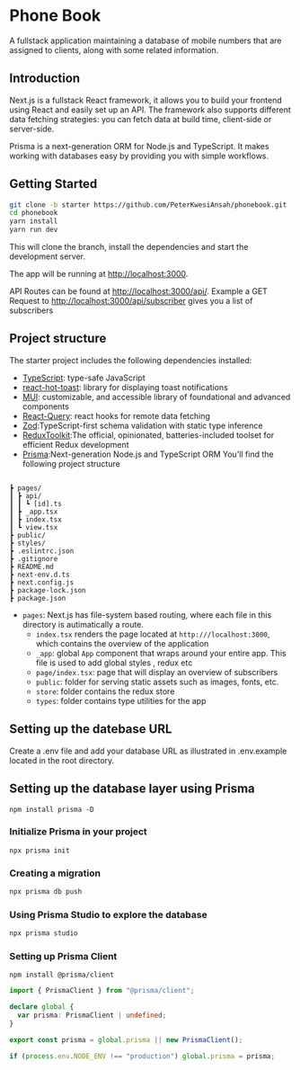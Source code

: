 # Phone Book

A fullstack application maintaining a database of mobile numbers that are
assigned to clients, along with some related information.

## Introduction

Next.js is a fullstack React framework, it allows you to build your frontend using React and easily set up an API. The framework also supports different data fetching strategies: you can fetch data at build time, client-side or server-side.

Prisma is a next-generation ORM for Node.js and TypeScript. It makes working with databases easy by providing you with simple workflows.

## Getting Started

```bash
git clone -b starter https://github.com/PeterKwesiAnsah/phonebook.git
cd phonebook
yarn install
yarn run dev
```

This will clone the branch, install the dependencies and start the development server.

The app will be running at [http://localhost:3000](http://localhost:3000).

API Routes can be found at [http://localhost:3000/api/](http://localhost:3000/api/).
Example a GET Request to [http://localhost:3000/api/subscriber](http://localhost:3000/api/subscriber) gives you a list of subscribers

## Project structure

The starter project includes the following dependencies installed:

- [TypeScript](https://typescriptlang.org/): type-safe JavaScript
- [react-hot-toast](https://react-hot-toast.com/): library for displaying toast notifications
- [MUI](https://mui.com/): customizable, and accessible library of foundational and advanced components
- [React-Query](https://react-query.tanstack.com/): react hooks for remote data fetching
- [Zod](https://github.com/colinhacks/zod):TypeScript-first schema validation with static type inference
- [ReduxToolkit](https://redux-toolkit.js.org/):The official, opinionated, batteries-included toolset for efficient Redux development
- [Prisma](https://www.prisma.io/):Next-generation Node.js and TypeScript ORM
  You'll find the following project structure

```phonebook/

┣ pages/
┃ ┣ api/
┃ ┃ ┗ [id].ts
┃ ┣ _app.tsx
┃ ┣ index.tsx
┃ ┗ view.tsx
┣ public/
┣ styles/
┣ .eslintrc.json
┣ .gitignore
┣ README.md
┣ next-env.d.ts
┣ next.config.js
┣ package-lock.json
┣ package.json

```

- `pages`: Next.js has file-system based routing, where each file in this directory is autimatically a route.
  - `index.tsx` renders the page located at `http:///localhost:3000`, which contains the overview of the application
  - `_app`: global `App` component that wraps around your entire app. This file is used to add global styles , redux etc
  - `page/index.tsx`: page that will display an overview of subscribers
  - `public`: folder for serving static assets such as images, fonts, etc.
  - `store`: folder contains the redux store
  - `types`: folder contains type utilities for the app

## Setting up the datebase URL

Create a .env file and add your database URL as illustrated in .env.example located in the root directory.

## Setting up the database layer using Prisma

```
npm install prisma -D
```

### Initialize Prisma in your project

```
npx prisma init
```

### Creating a migration

```bash
npx prisma db push

```

### Using Prisma Studio to explore the database

```bash
npx prisma studio
```

### Setting up Prisma Client

```
npm install @prisma/client
```

```ts
import { PrismaClient } from "@prisma/client";

declare global {
  var prisma: PrismaClient | undefined;
}

export const prisma = global.prisma || new PrismaClient();

if (process.env.NODE_ENV !== "production") global.prisma = prisma;
```

